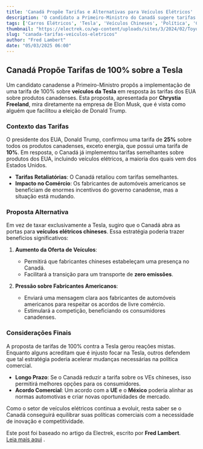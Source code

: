 ```yaml
---
title: 'Canadá Propõe Tarifas e Alternativas para Veículos Elétricos'
description: 'O candidato a Primeiro-Ministro do Canadá sugere tarifas de 100% sobre a Tesla e uma nova abordagem focada em veículos elétricos chineses.'
tags: ['Carros Elétricos', 'Tesla', 'Veículos Chineses', 'Política', 'Canadá']
thumbnail: "https://electrek.co/wp-content/uploads/sites/3/2024/02/Toyota-Tesla-Cybertruck.jpeg?quality=82&strip=all&w=1400"
slug: "canada-tarifas-veiculos-eletricos"
author: "Fred Lambert"
date: "05/03/2025 06:00"
---
```


## Canadá Propõe Tarifas de 100% sobre a Tesla

Um candidato canadense a Primeiro-Ministro propôs a implementação de uma tarifa de 100% sobre **veículos da Tesla** em resposta às tarifas dos EUA sobre produtos canadenses. Esta proposta, apresentada por **Chrystia Freeland**, mira diretamente na empresa de Elon Musk, que é vista como alguém que facilitou a eleição de Donald Trump.

### Contexto das Tarifas
O presidente dos EUA, Donald Trump, confirmou uma tarifa de **25%** sobre todos os produtos canadenses, exceto energia, que possui uma tarifa de **10%**. Em resposta, o Canadá já implementou tarifas semelhantes sobre produtos dos EUA, incluindo veículos elétricos, a maioria dos quais vem dos Estados Unidos.

* **Tarifas Retaliatórias**: O Canadá retaliou com tarifas semelhantes.
* **Impacto no Comércio**: Os fabricantes de automóveis americanos se beneficiam de enormes incentivos do governo canadense, mas a situação está mudando.

### Proposta Alternativa
Em vez de taxar exclusivamente a Tesla, sugiro que o Canadá abra as portas para **veículos elétricos chineses**. Essa estratégia poderia trazer benefícios significativos:

1. **Aumento da Oferta de Veículos**:
   - Permitirá que fabricantes chineses estabeleçam uma presença no Canadá.
   - Facilitará a transição para um transporte de **zero emissões**.

2. **Pressão sobre Fabricantes Americanos**:
   - Enviará uma mensagem clara aos fabricantes de automóveis americanos para respeitar os acordos de livre comércio.
   - Estimulará a competição, beneficiando os consumidores canadenses.

### Considerações Finais
A proposta de tarifas de 100% contra a Tesla gerou reações mistas. Enquanto alguns acreditam que é injusto focar na Tesla, outros defendem que tal estratégia poderia acelerar mudanças necessárias na política comercial.

- **Longo Prazo**: Se o Canadá reduzir a tarifa sobre os VEs chineses, isso permitirá melhores opções para os consumidores.
- **Acordo Comercial**: Um acordo com a **UE** e o **México** poderia alinhar as normas automotivas e criar novas oportunidades de mercado.

Como o setor de veículos elétricos continua a evoluir, resta saber se o Canadá conseguirá equilibrar suas políticas comerciais com a necessidade de inovação e competitividade.  

Este post foi baseado no artigo da Electrek, escrito por **Fred Lambert**.  
[Leia mais aqui](https://electrek.co/2025/03/04/canada-proposes-100-tariffs-on-tesla-i-have-an-alternative-open-the-door-to-chinese-evs/) .